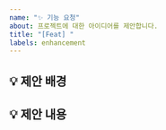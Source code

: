 ```yaml
---
name: "✨ 기능 요청"
about: 프로젝트에 대한 아이디어를 제안합니다.
title: "[Feat] "
labels: enhancement
---
```


## 💡 제안 배경

<!-- 현재 어떤 문제점이 있나요? 혹은 어떤 기능이 추가되면 더 좋을까요? -->

## 💡 제안 내용

<!-- 제안하는 기능에 대해 구체적으로 설명해주세요. -->
